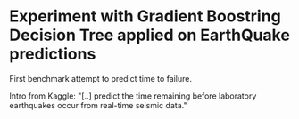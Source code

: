 # Experiment with Gradient Boostring Decision Tree applied on EarthQuake predictions
First benchmark attempt to predict time to failure.

Intro from Kaggle: "[..] predict the time remaining before laboratory earthquakes occur from real-time seismic data."
